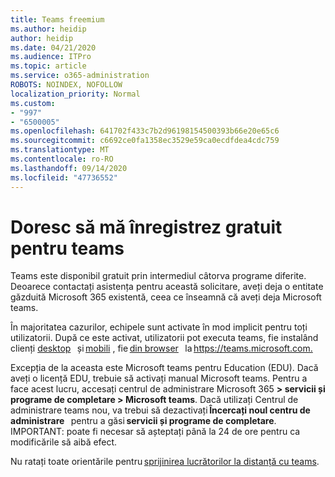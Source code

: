 ```yaml
---
title: Teams freemium
ms.author: heidip
author: heidip
ms.date: 04/21/2020
ms.audience: ITPro
ms.topic: article
ms.service: o365-administration
ROBOTS: NOINDEX, NOFOLLOW
localization_priority: Normal
ms.custom:
- "997"
- "6500005"
ms.openlocfilehash: 641702f433c7b2d96198154500393b66e20e65c6
ms.sourcegitcommit: c6692ce0fa1358ec3529e59ca0ecdfdea4cdc759
ms.translationtype: MT
ms.contentlocale: ro-RO
ms.lasthandoff: 09/14/2020
ms.locfileid: "47736552"
---
```

# <a name="id-like-to-sign-up-for-teams-for-free"></a>Doresc să mă înregistrez gratuit pentru teams

Teams este disponibil gratuit prin intermediul câtorva programe diferite. Deoarece contactați asistența pentru această solicitare, aveți deja o entitate găzduită Microsoft 365 existentă, ceea ce înseamnă că aveți deja Microsoft teams.

În majoritatea cazurilor, echipele sunt activate în mod implicit pentru toți utilizatorii. După ce este activat, utilizatorii pot executa teams, fie instalând clienți [desktop](https://docs.microsoft.com/MicrosoftTeams/get-clients#desktop-client)   și [mobili](https://docs.microsoft.com/MicrosoftTeams/get-clients#mobile-clients) , fie [din browser](https://docs.microsoft.com/MicrosoftTeams/get-clients#web-client)   la <https://teams.microsoft.com.>

Excepția de la aceasta este Microsoft teams pentru Education (EDU). Dacă aveți o licență EDU, trebuie să activați manual Microsoft teams. Pentru a face acest lucru, accesați centrul de administrare Microsoft 365 **> servicii și programe de completare > Microsoft teams**. Dacă utilizați Centrul de administrare teams nou, va trebui să dezactivați **Încercați noul centru de administrare**   pentru a găsi **servicii și programe de completare**. IMPORTANT: poate fi necesar să așteptați până la 24 de ore pentru ca modificările să aibă efect.

Nu ratați toate orientările pentru [sprijinirea lucrătorilor la distanță cu teams](https://docs.microsoft.com/MicrosoftTeams/support-remote-work-with-teams).
